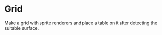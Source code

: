 # Grid
Make a grid with sprite renderers and place a table on it after detecting the suitable surface.
